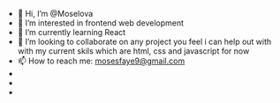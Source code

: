 - 👋 Hi, I’m @Moselova
- 👀 I’m interested in frontend web development
- 🌱 I’m currently learning React 
- 💞️ I’m looking to collaborate on any project you feel i can help out with with my current skils which are html, css and javascript for now
- 📫 How to reach me: mosesfaye9@gmail.com
- 
- 
- 

<!---
Moselova/Moselova is a ✨ special ✨ repository because its `README.md` (this file) appears on your GitHub profile.
You can click the Preview link to take a look at your changes.
--->
